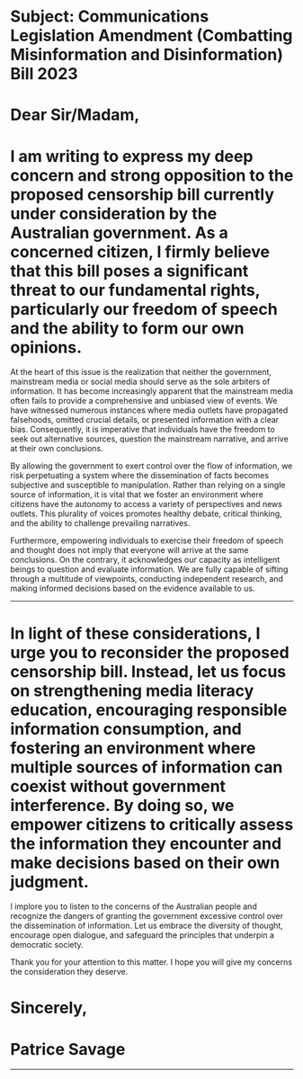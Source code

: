 # Subject: Communications Legislation Amendment (Combatting Misinformation and Disinformation) Bill 2023


# Dear Sir/Madam,


# I am writing to express my deep concern and strong opposition to the proposed censorship bill currently under consideration by the Australian government. As a concerned citizen, I firmly believe that this bill poses a significant threat to our fundamental rights, particularly our freedom of speech and the ability to form our own opinions.

 At the heart of this issue is the realization that neither the government, mainstream media or social media should serve as the sole arbiters of information. It has become increasingly apparent that the mainstream media often fails to provide a comprehensive and unbiased view of events. We have witnessed numerous instances where media outlets have propagated falsehoods, omitted crucial details, or presented information with a clear bias. Consequently, it is imperative that individuals have the freedom to seek out alternative sources, question the mainstream narrative, and arrive at their own conclusions.

 By allowing the government to exert control over the flow of information, we risk perpetuating a system where the dissemination of facts becomes subjective and susceptible to manipulation. Rather than relying on a single source of information, it is vital that we foster an environment where citizens have the autonomy to access a variety of perspectives and news outlets. This plurality of voices promotes healthy debate, critical thinking, and the ability to challenge prevailing narratives.

 Furthermore, empowering individuals to exercise their freedom of speech and thought does not imply that everyone will arrive at the same conclusions. On the contrary, it acknowledges our capacity as intelligent beings to question and evaluate information. We are fully capable of sifting through a multitude of viewpoints, conducting independent research, and making informed decisions based on the evidence available to us.


-----

# In light of these considerations, I urge you to reconsider the proposed censorship bill. Instead, let us focus on strengthening media literacy education, encouraging responsible information consumption, and fostering an environment where multiple sources of information can coexist without government interference. By doing so, we empower citizens to critically assess the information they encounter and make decisions based on their own judgment.

 I implore you to listen to the concerns of the Australian people and recognize the dangers of granting the government excessive control over the dissemination of information. Let us embrace the diversity of thought, encourage open dialogue, and safeguard the principles that underpin a democratic society.

 Thank you for your attention to this matter. I hope you will give my concerns the consideration they deserve.


# Sincerely,


# Patrice Savage


-----

